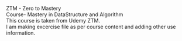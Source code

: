 ZTM - Zero to Mastery <br />
Course- Mastery in DataStructure and Algorithm <br />
This course is taken from Udemy ZTM. <br />
I am making excercise file as per course content and adding other use information. <br />
